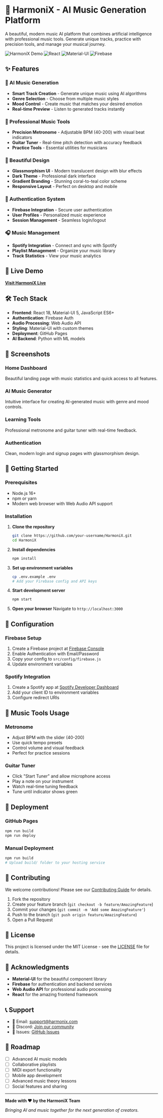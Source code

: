 # 🎵 HarmoniX - AI Music Generation Platform

A beautiful, modern music AI platform that combines artificial intelligence with professional music tools. Generate unique tracks, practice with precision tools, and manage your musical journey.

![HarmoniX Demo](https://img.shields.io/badge/Status-Live-brightgreen) ![React](https://img.shields.io/badge/React-18.0-blue) ![Material-UI](https://img.shields.io/badge/Material--UI-5.0-purple) ![Firebase](https://img.shields.io/badge/Firebase-Ready-orange)

## ✨ Features

### 🎼 AI Music Generation
- **Smart Track Creation** - Generate unique music using AI algorithms
- **Genre Selection** - Choose from multiple music styles
- **Mood Control** - Create music that matches your desired emotion
- **Real-time Preview** - Listen to generated tracks instantly

### 🎵 Professional Music Tools
- **Precision Metronome** - Adjustable BPM (40-200) with visual beat indicators
- **Guitar Tuner** - Real-time pitch detection with accuracy feedback
- **Practice Tools** - Essential utilities for musicians

### 🎨 Beautiful Design
- **Glassmorphism UI** - Modern translucent design with blur effects
- **Dark Theme** - Professional dark interface
- **Gradient Branding** - Stunning coral-to-teal color scheme
- **Responsive Layout** - Perfect on desktop and mobile

### 🔐 Authentication System
- **Firebase Integration** - Secure user authentication
- **User Profiles** - Personalized music experience
- **Session Management** - Seamless login/logout

### 🎧 Music Management
- **Spotify Integration** - Connect and sync with Spotify
- **Playlist Management** - Organize your music library
- **Track Statistics** - View your music analytics

## 🚀 Live Demo

**[Visit HarmoniX Live](https://your-username.github.io/HarmoniX)**

## 🛠️ Tech Stack

- **Frontend**: React 18, Material-UI 5, JavaScript ES6+
- **Authentication**: Firebase Auth
- **Audio Processing**: Web Audio API
- **Styling**: Material-UI with custom themes
- **Deployment**: GitHub Pages
- **AI Backend**: Python with ML models

## 📱 Screenshots

### Home Dashboard
Beautiful landing page with music statistics and quick access to all features.

### AI Music Generator
Intuitive interface for creating AI-generated music with genre and mood controls.

### Learning Tools
Professional metronome and guitar tuner with real-time feedback.

### Authentication
Clean, modern login and signup pages with glassmorphism design.

## 🎯 Getting Started

### Prerequisites
- Node.js 16+ 
- npm or yarn
- Modern web browser with Web Audio API support

### Installation

1. **Clone the repository**
   ```bash
   git clone https://github.com/your-username/HarmoniX.git
   cd HarmoniX
   ```

2. **Install dependencies**
   ```bash
   npm install
   ```

3. **Set up environment variables**
   ```bash
   cp .env.example .env
   # Add your Firebase config and API keys
   ```

4. **Start development server**
   ```bash
   npm start
   ```

5. **Open your browser**
   Navigate to `http://localhost:3000`

## 🔧 Configuration

### Firebase Setup
1. Create a Firebase project at [Firebase Console](https://console.firebase.google.com/)
2. Enable Authentication with Email/Password
3. Copy your config to `src/config/firebase.js`
4. Update environment variables

### Spotify Integration
1. Create a Spotify app at [Spotify Developer Dashboard](https://developer.spotify.com/)
2. Add your client ID to environment variables
3. Configure redirect URIs

## 🎵 Music Tools Usage

### Metronome
- Adjust BPM with the slider (40-200)
- Use quick tempo presets
- Control volume and visual feedback
- Perfect for practice sessions

### Guitar Tuner
- Click "Start Tuner" and allow microphone access
- Play a note on your instrument
- Watch real-time tuning feedback
- Tune until indicator shows green

## 🚀 Deployment

### GitHub Pages
```bash
npm run build
npm run deploy
```

### Manual Deployment
```bash
npm run build
# Upload build/ folder to your hosting service
```

## 🤝 Contributing

We welcome contributions! Please see our [Contributing Guide](CONTRIBUTING.md) for details.

1. Fork the repository
2. Create your feature branch (`git checkout -b feature/AmazingFeature`)
3. Commit your changes (`git commit -m 'Add some AmazingFeature'`)
4. Push to the branch (`git push origin feature/AmazingFeature`)
5. Open a Pull Request

## 📝 License

This project is licensed under the MIT License - see the [LICENSE](LICENSE) file for details.

## 🙏 Acknowledgments

- **Material-UI** for the beautiful component library
- **Firebase** for authentication and backend services
- **Web Audio API** for professional audio processing
- **React** for the amazing frontend framework

## 📞 Support

- 📧 Email: support@harmonix.com
- 💬 Discord: [Join our community](https://discord.gg/harmonix)
- 🐛 Issues: [GitHub Issues](https://github.com/your-username/HarmoniX/issues)

## 🔮 Roadmap

- [ ] Advanced AI music models
- [ ] Collaborative playlists
- [ ] MIDI export functionality
- [ ] Mobile app development
- [ ] Advanced music theory lessons
- [ ] Social features and sharing

---

**Made with ❤️ by the HarmoniX Team**

*Bringing AI and music together for the next generation of creators.*